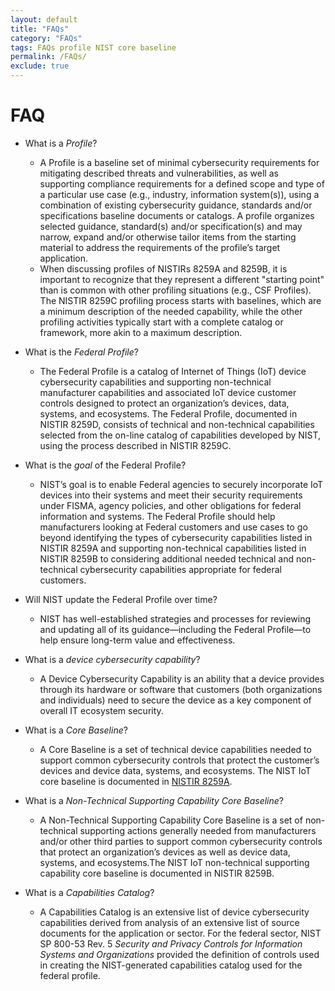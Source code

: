 ```yaml
---
layout: default
title: "FAQs"
category: "FAQs"
tags: FAQs profile NIST core baseline 
permalink: /FAQs/
exclude: true
---
```


# FAQ

* What is a _Profile_?
    * A Profile is a baseline set of minimal cybersecurity requirements for mitigating described threats and vulnerabilities, as well as supporting compliance requirements for a defined scope and type of a particular use case (e.g., industry, information system(s)), using a combination of existing cybersecurity guidance, standards and/or specifications baseline documents or catalogs. A profile organizes selected guidance, standard(s) and/or specification(s) and may narrow, expand and/or otherwise tailor items from the starting material to address the requirements of the profile’s target application.
    * When discussing profiles of NISTIRs 8259A and 8259B, it is important to recognize that they represent a different "starting point" than is common with other profiling situations (e.g., CSF Profiles).  The NISTIR 8259C profiling process starts with baselines, which are a minimum description of the needed capability, while the other profiling activities typically start with a complete catalog or framework, more akin to a maximum description.  

* What is the _Federal Profile_?
    * The Federal Profile is a catalog of Internet of Things (IoT) device cybersecurity capabilities and supporting non-technical manufacturer capabilities and associated IoT device customer controls designed to protect an organization’s devices, data, systems, and ecosystems. The Federal Profile, documented in NISTIR 8259D, consists of technical and non-technical capabilities selected from the on-line catalog of capabilities developed by NIST, using the process described in NISTIR 8259C.

* What is the _goal_ of the Federal Profile?
    * NIST’s goal is to enable Federal agencies to securely incorporate IoT devices into their systems and meet their security requirements under FISMA, agency policies, and other obligations for federal information and systems. The Federal Profile should help manufacturers looking at Federal customers and use cases to go beyond identifying the types of cybersecurity capabilities listed in NISTIR 8259A and supporting non-technical capabilities listed in NISTIR 8259B to considering additional needed technical and non-technical cybersecurity capabilities appropriate for federal customers.

* Will NIST update the Federal Profile over time?
    * NIST has well-established strategies and processes for reviewing and updating all of its guidance—including the Federal Profile—to help ensure long-term value and effectiveness.

* What is a _device cybersecurity capability_?
    * A Device Cybersecurity Capability is an ability that a device provides through its hardware or software that customers (both organizations and individuals) need to secure the device as a key component of overall IT ecosystem security.

* What is a _Core Baseline_?
    * A Core Baseline is a set of technical device capabilities needed to support common cybersecurity controls that protect the customer’s devices and device data, systems, and ecosystems. The NIST IoT core baseline is documented in [NISTIR 8259A](https://csrc.nist.gov/publications/detail/nistir/8259a/final).

* What is a _Non-Technical Supporting Capability Core Baseline_?
    * A Non-Technical Supporting Capability Core Baseline is a set of non-technical supporting actions generally needed from manufacturers and/or other third parties to support common cybersecurity controls that protect an organization’s devices as well as device data, systems, and ecosystems.The NIST IoT non-technical supporting capability core baseline is documented in NISTIR 8259B.

* What is a _Capabilities Catalog_?
    * A Capabilities Catalog is an extensive list of device cybersecurity capabilities derived from analysis of an extensive list of source documents for the application or sector. For the federal sector, NIST SP 800-53 Rev. 5 _Security and Privacy Controls for Information Systems and Organizations_ provided the definition of controls used in creating the NIST-generated capabilities catalog used for the federal profile.
